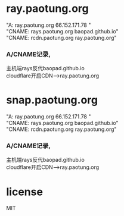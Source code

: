 # ray.paotung.org
"A:  ray.paotung.org    	66.152.171.78    "<br>
"CNAME:  rays.paotung.org    		baopad.github.io"<br>
"CNAME:  rcdn.paotung.org    	ray.paotung.org"
###  A/CNAME记录,
主机端rays反代baopad.github.io<br>
cloudflare开启CDN-->ray.paotung.org

# snap.paotung.org
"A:  ray.paotung.org    	66.152.171.78    "<br>
"CNAME:  rays.paotung.org    		baopad.github.io"<br>
"CNAME:  rcdn.paotung.org    	ray.paotung.org"<br>
### A/CNAME记录,
主机端rays反代baopad.github.io<br>
cloudflare开启CDN-->ray.paotung.org
# license
MIT
